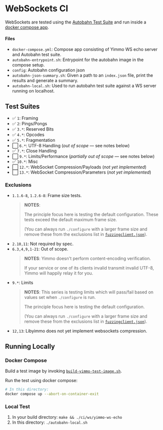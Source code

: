 WebSockets CI
=============

WebSockets are tested using the [Autobahn Test Suite](https://github.com/crossbario/autobahn-testsuite) and run inside a
[docker compose app](./docker-compose.yml).

#### Files

 - `docker-compose.yml`: Compose app consisting of Yimmo WS echo server and Autobahn test suite.
 - `autobahn-entrypoint.sh`: Entrypoint for the autobahn image in the compose setup.
 - `config`: Autobahn configuration json
 - `autobahn-json-summary.sh`: Given a path to an `index.json` file, print the results and generate a summary.
 - `autobahn-local.sh`: Used to run autobahn test suite against a WS server running on localhost.

## Test Suites

 - :white_check_mark: `1`: Framing
 - :white_check_mark: `2`: Pings/Pongs
 - :white_check_mark: `3.*`: Reserved Bits
 - :white_check_mark: `4.*`: Opcodes
 - :white_check_mark: `5.*`: Fragmentation
 - :white_large_square: `6.*`: UTF-8 Handling (_out of scope_ — see notes below)
 - :white_check_mark: `7.*`: Close Handling
 - :white_large_square: `9.*`: Limits/Performance (_partially out of scope_ — see notes below)
 - :white_check_mark: `10.*`: Misc
 - :white_large_square: `12.*`: WebSocket Compression/Payloads (_not yet implemented_)
 - :white_large_square: `13.*`: WebSocket Compression/Parameters (_not yet implemented_)

### Exclusions

 - `1.1.6-8`, `1.2.6-8`: Frame size tests.
    > **NOTES**:
    >
    > The principle focus here is testing the default configuration.
    > These tests exceed the default maximum frame size.
    >
    > (You can always run `./configure` with a larger frame size and
    > remove these from the exclusions list in
    > [`fuzzingclient.json`](./config/fuzzingclient.json)).
 - `2.10,11`: Not required by spec.
 - `6.3,4,9,1-21`: Out of scope.
    > **NOTES**: Yimmo doesn't perform content-encoding verification.
    >
    > If your service or one of its clients invalid transmit invalid UTF-8,
    > Yimmo will happily relay it for you.
 - `9.*`: Limits
    > **NOTES**: This series is testing limits which will pass/fail
    > based on values set when ``./configure`` is run.
    >
    > The principle focus here is testing the default configuration.
    >
    > (You can always run `./configure` with a larger frame size and
    > remove these from the exclusions list in
    > [`fuzzingclient.json`](./config/fuzzingclient.json)).
 - `12,13`: Libyimmo does not yet implement websockets compression.


## Running Locally

### Docker Compose

Build a test image by invoking [`build-yimmo-test-image.sh`](../build-yimmo-test-image.sh).

Run the test using docker compose:

```bash
# In this directory:
docker compose up --abort-on-container-exit
```

### Local Test


 1. In your build directory: `make && ./ci/ws/yimmo-ws-echo`
 2. In this directory: `./autobahn-local.sh`

